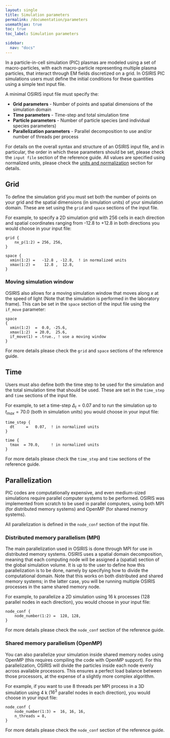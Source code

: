```yaml
---
layout: single
title: Simulation parameters
permalink: /documentation/parameters
usemathjax: true
toc: true
toc_label: Simulation parameters

sidebar:
  nav: "docs"
---
```


In a particle-in-cell simulation (PIC) plasmas are modeled using a set of macro-particles, with each macro-particle representing multiple plasma particles, that interact through EM fields discretized on a grid. In OSIRIS PIC simulations users must define the initial conditions for these quantities using a simple text input file.

A minimal OSIRIS input file must specify the:

* __Grid parameters__ - Number of points and spatial dimensions of the simulation domain
* __Time parameters__ - Time-step and total simulation time
* __Particle parameters__ - Number of particle species (and individual species parameters)
* __Parallelization parameters__ - Parallel decomposition to use and/or number of threads per process

For details on the overall syntax and structure of an OSIRIS input file, and in particular, the order in which these parameters should be set, please check the `input file` section of the reference guide. All values are specified using normalized units, please check the [units and normalization](/documentation/units) section for details.

## Grid

To define the simulation grid you must set both the number of points on your grid and the spatial dimensions (in simulation units) of your simulation domain. These are set using the `grid` and `space` sections of the input file.

For example, to specify a 2D simulation grid with 256 cells in each direction and spatial coordinates ranging from -12.8 to +12.8 in both directions you would choose in your input file:

```text
grid {  
    nx_p(1:2) = 256, 256,
}

space {
  xmin(1:2) =   -12.8 , -12.8,  ! in normalized units
  xmax(1:2) =    12.8 ,  12.8,
}
```

### Moving simulation window

OSIRIS also allows for a moving simulation window that moves along $x$ at the speed of light (Note that the simulation is performed in the laboratory frame). This can be set in the `space` section of the input file using the `if_move` parameter:

```text
space 
{
  xmin(1:2)  =  0.0, -25.6,
  xmax(1:2)  = 20.0,  25.6,
  if_move(1) = .true., ! use a moving window
}
```

For more details please check the `grid` and `space` sections of the reference guide.

## Time

Users must also define both the time step to be used for the simulation and the total simulation time that should be used. These are set in the `time_step` and `time` sections of the input file.

For example, to set a time-step $\Delta_t = 0.07$ and to run the simulation up to $t_{max} = 70.0$ (both in simulation units) you would choose in your input file:

```text
time_step {
  dt     =   0.07,  ! in normalized units
}

time {
  tmax  = 70.0,     ! in normalized units
}
```

For more details please check the `time_step` and `time` sections of the reference guide.

## Parallelization

PIC codes are computationally expensive, and even medium-sized simulations require parallel computer systems to be performed. OSIRIS was implemented from scratch to be used in parallel computers, using both MPI (for distributed memory systems) and OpenMP (for shared memory systems).

All parallelization is defined in the `node_conf` section of the input file.

### Distributed memory parallelism (MPI)

The main parallelization used in OSIRIS is done through MPI for use in distributed memory systems. OSIRIS uses a spatial domain decomposition, meaning that each computing node will be assigned a (spatial) section of the global simulation volume. It is up to the user to define how this parallelization is to be done, namely by specifying how to divide the computational domain. Note that this works on both distributed and shared memory systems; in the latter case, you will be running multiple OSIRIS processes in the same shared memory node.

For example, to parallelize a 2D simulation using 16 k processes (128 parallel nodes in each direction), you would choose in your input file:

```text
node_conf {
    node_number(1:2) =  128, 128,
}
```

For more details please check the `node_conf` section of the reference guide.

### Shared memory parallelism (OpenMP)

You can also parallelize your simulation inside shared memory nodes using OpenMP (this requires compiling the code with OpenMP support). For this parallelization, OSIRIS will divide the particles inside each node evenly across available processors. This ensures a perfect load balance between those processors, at the expense of a slightly more complex algorithm.

For example, if you want to use 8 threads per MPI process in a 3D simulation using 4 k ($16^3$ parallel nodes in each direction), you would choose in your input file:

```text
node_conf {
    node_number(1:3) =  16, 16, 16,
    n_threads = 8,
}
```

For more details please check the `node_conf` section of the reference guide.
